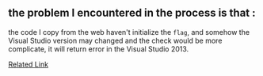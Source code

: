 ## the problem I encountered in the process is that :

the code I copy from the web haven't initialize the `flag`, and somehow the Visual Studio version may changed and the check would be more 
complicate, it will return error in the Visual Studio 2013. 

[Related Link](http://aigo.iteye.com/blog/1917477)
